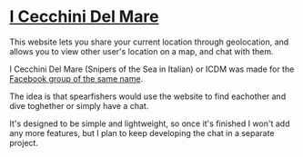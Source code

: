 # [I Cecchini Del Mare](https://icdm.herokuapp.com/)

This website lets you share your current location through geolocation, and allows you to view other user's location on a map, and chat with them.

I Cecchini Del Mare (Snipers of the Sea in Italian) or ICDM was made for the [Facebook group of the same name](https://www.facebook.com/groups/cecchinidelmare/). 

The idea is that spearfishers would use the website to find eachother and dive toghether or simply have a chat.

It's designed to be simple and lightweight, so once it's finished I won't add any more features, but I plan to keep developing the chat in a separate project.